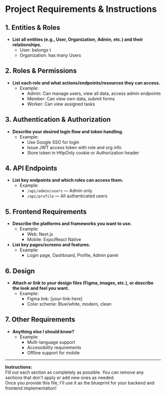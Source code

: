 # Project Requirements & Instructions

## 1. **Entities & Roles**

- **List all entities (e.g., User, Organization, Admin, etc.) and their relationships.**
  - User: belongs t
  - Organization: has many Users

## 2. **Roles & Permissions**

- **List each role and what actions/endpoints/resources they can access.**
  - Example:
    - Admin: Can manage users, view all data, access admin endpoints
    - Member: Can view own data, submit forms
    - Worker: Can view assigned tasks

## 3. **Authentication & Authorization**

- **Describe your desired login flow and token handling.**
  - Example:
    - Use Google SSO for login
    - Issue JWT access token with role and org info
    - Store token in HttpOnly cookie or Authorization header

## 4. **API Endpoints**

- **List key endpoints and which roles can access them.**
  - Example:
    - `/api/admin/users` — Admin only
    - `/api/profile` — All authenticated users

## 5. **Frontend Requirements**

- **Describe the platforms and frameworks you want to use.**
  - Example:
    - Web: Next.js
    - Mobile: Expo/React Native
- **List key pages/screens and features.**
  - Example:
    - Login page, Dashboard, Profile, Admin panel

## 6. **Design**

- **Attach or link to your design files (Figma, images, etc.), or describe the look and feel you want.**
  - Example:
    - Figma link: [your-link-here]
    - Color scheme: Blue/white, modern, clean

## 7. **Other Requirements**

- **Anything else I should know?**
  - Example:
    - Multi-language support
    - Accessibility requirements
    - Offline support for mobile

---

**Instructions:**  
Fill out each section as completely as possible. You can remove any sections that don't apply or add new ones as needed.  
Once you provide this file, I'll use it as the blueprint for your backend and frontend implementation!
